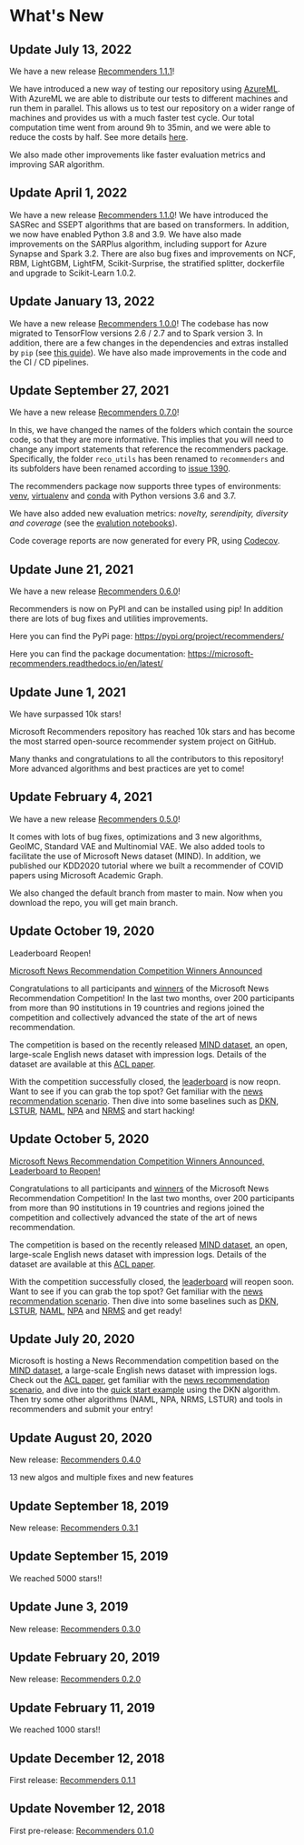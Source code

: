 # What's New

## Update July 13, 2022

We have a new release [Recommenders 1.1.1](https://github.com/microsoft/recommenders/releases/tag/1.1.1)! 

We have introduced a new way of testing our repository using [AzureML](https://azure.microsoft.com/en-us/services/machine-learning/). With AzureML we are able to distribute our tests to different machines and run them in parallel. This allows us to test our repository on a wider range of machines and provides us with a much faster test cycle. Our total computation time went from around 9h to 35min, and we were able to reduce the costs by half. See more details [here](test/README.md).

We also made other improvements like faster evaluation metrics and improving SAR algorithm. 

## Update April 1, 2022

We have a new release [Recommenders 1.1.0](https://github.com/microsoft/recommenders/releases/tag/1.1.0)! 
We have introduced the SASRec and SSEPT algorithms that are based on transformers. 
In addition, we now have enabled Python 3.8 and 3.9.
We have also made improvements on the SARPlus algorithm, including support for Azure Synapse and Spark 3.2.
There are also bug fixes and improvements on NCF, RBM, LightGBM, LightFM, Scikit-Surprise, the stratified splitter, dockerfile 
and upgrade to Scikit-Learn 1.0.2.

## Update January 13, 2022

We have a new release [Recommenders 1.0.0](https://github.com/microsoft/recommenders/releases/tag/1.0.0)! The codebase has now migrated to TensorFlow versions 2.6 / 2.7 and to Spark version 3. In addition, there are a few changes in the dependencies and extras installed by `pip` (see [this guide](recommenders/README.md#optional-dependencies)). We have also made improvements in the code and the CI / CD pipelines.

## Update September 27, 2021

We have a new release [Recommenders 0.7.0](https://github.com/microsoft/recommenders/releases/tag/0.7.0)!

In this, we have changed the names of the folders which contain the source code, so that they are more informative. This implies that you will need to change any import statements that reference the recommenders package. Specifically, the folder `reco_utils` has been renamed to `recommenders` and its subfolders have been renamed according to [issue 1390](https://github.com/microsoft/recommenders/issues/1390).  

The recommenders package now supports three types of environments: [venv](https://docs.python.org/3/library/venv.html), [virtualenv](https://virtualenv.pypa.io/en/latest/index.html#) and [conda](https://docs.conda.io/projects/conda/en/latest/glossary.html?highlight=environment#conda-environment) with Python versions 3.6 and 3.7.

We have also added new evaluation metrics: _novelty, serendipity, diversity and coverage_ (see the [evalution notebooks](examples/03_evaluate/README.md)).

Code coverage reports are now generated for every PR, using [Codecov](https://about.codecov.io/).

## Update June 21, 2021

We have a new release [Recommenders 0.6.0](https://github.com/microsoft/recommenders/releases/tag/0.6.0)!

Recommenders is now on PyPI and can be installed using pip! In addition there are lots of bug fixes and utilities improvements.

Here you can find the PyPi page: https://pypi.org/project/recommenders/

Here you can find the package documentation: https://microsoft-recommenders.readthedocs.io/en/latest/

## Update June 1, 2021

We have surpassed 10k stars!

Microsoft Recommenders repository has reached 10k stars and has become the most starred open-source recommender system project on GitHub.

Many thanks and congratulations to all the contributors to this repository! More advanced algorithms and best practices are yet to come!

## Update February 4, 2021

We have a new release [Recommenders 0.5.0](https://github.com/microsoft/recommenders/releases/tag/0.5.0)!

It comes with lots of bug fixes, optimizations and 3 new algorithms, GeoIMC, Standard VAE and Multinomial VAE. We also added tools to facilitate the use of Microsoft News dataset (MIND). In addition, we published our KDD2020 tutorial where we built a recommender of COVID papers using Microsoft Academic Graph.

We also changed the default branch from master to main. Now when you download the repo, you will get main branch.

## Update October 19, 2020

Leaderboard Reopen!

[Microsoft News Recommendation Competition Winners Announced](https://msnews.github.io/competition.html)

Congratulations to all participants and [winners](https://msnews.github.io/competition.html#winner) of the Microsoft News Recommendation Competition!  In the last two months, over 200 participants from more than 90 institutions in 19 countries and regions joined the competition and collectively advanced the state of the art of news recommendation.

The competition is based on the recently released [MIND dataset](https://msnews.github.io/), an open, large-scale English news dataset with impression logs.  Details of the dataset are available at this [ACL paper](https://msnews.github.io/assets/doc/ACL2020_MIND.pdf).

With the competition successfully closed, the [leaderboard](https://msnews.github.io/competition.html#leaderboard) is now reopn.  Want to see if you can grab the top spot? Get familiar with the [news recommendation scenario](https://github.com/microsoft/recommenders/tree/main/scenarios/news).  Then dive into some baselines such as [DKN](examples/00_quick_start/dkn_MIND.ipynb), [LSTUR](examples/00_quick_start/lstur_MIND.ipynb), [NAML](examples/00_quick_start/naml_MIND.ipynb), [NPA](examples/00_quick_start/npa_MIND.ipynb) and [NRMS](examples/00_quick_start/nrms_MIND.ipynb) and start hacking!

## Update October 5, 2020

[Microsoft News Recommendation Competition Winners Announced, Leaderboard to Reopen!](https://msnews.github.io/competition.html)

Congratulations to all participants and [winners](https://msnews.github.io/competition.html#winner) of the Microsoft News Recommendation Competition!  In the last two months, over 200 participants from more than 90 institutions in 19 countries and regions joined the competition and collectively advanced the state of the art of news recommendation.

The competition is based on the recently released [MIND dataset](https://msnews.github.io/), an open, large-scale English news dataset with impression logs.  Details of the dataset are available at this [ACL paper](https://msnews.github.io/assets/doc/ACL2020_MIND.pdf).

With the competition successfully closed, the [leaderboard](https://msnews.github.io/competition.html#leaderboard) will reopen soon.  Want to see if you can grab the top spot? Get familiar with the [news recommendation scenario](https://github.com/microsoft/recommenders/tree/main/scenarios/news).  Then dive into some baselines such as [DKN](examples/00_quick_start/dkn_MIND.ipynb), [LSTUR](examples/00_quick_start/lstur_MIND.ipynb), [NAML](examples/00_quick_start/naml_MIND.ipynb), [NPA](examples/00_quick_start/npa_MIND.ipynb) and [NRMS](examples/00_quick_start/nrms_MIND.ipynb) and get ready!

## Update July 20, 2020

Microsoft is hosting a News Recommendation competition based on the [MIND dataset](https://msnews.github.io/), a large-scale English news dataset with impression logs. Check out the [ACL paper](https://msnews.github.io/assets/doc/ACL2020_MIND.pdf), get familiar with the [news recommendation scenario](https://github.com/microsoft/recommenders/tree/main/scenarios/news), and dive into the [quick start example](examples/00_quick_start/dkn_MIND.ipynb) using the DKN algorithm. Then try some other algorithms (NAML, NPA, NRMS, LSTUR) and tools in recommenders and submit your entry!

## Update August 20, 2020

New release: [Recommenders 0.4.0](https://github.com/microsoft/recommenders/releases/tag/0.4.0)

13 new algos and multiple fixes and new features

## Update September 18, 2019

New release: [Recommenders 0.3.1](https://github.com/microsoft/recommenders/releases/tag/0.3.1)

## Update September 15, 2019

We reached 5000 stars!!

## Update June 3, 2019

New release: [Recommenders 0.3.0](https://github.com/microsoft/recommenders/releases/tag/0.3.0)

## Update February 20, 2019

New release: [Recommenders 0.2.0](https://github.com/microsoft/recommenders/releases/tag/0.2.0)

## Update February 11, 2019

We reached 1000 stars!!

## Update December 12, 2018

First release: [Recommenders 0.1.1](https://github.com/microsoft/recommenders/releases/tag/0.1.1)

## Update November 12, 2018

First pre-release: [Recommenders 0.1.0](https://github.com/microsoft/recommenders/releases/tag/0.1.0)
